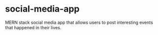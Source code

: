 # social-media-app
MERN stack social media app that allows users to post interesting events that happened in their lives.

